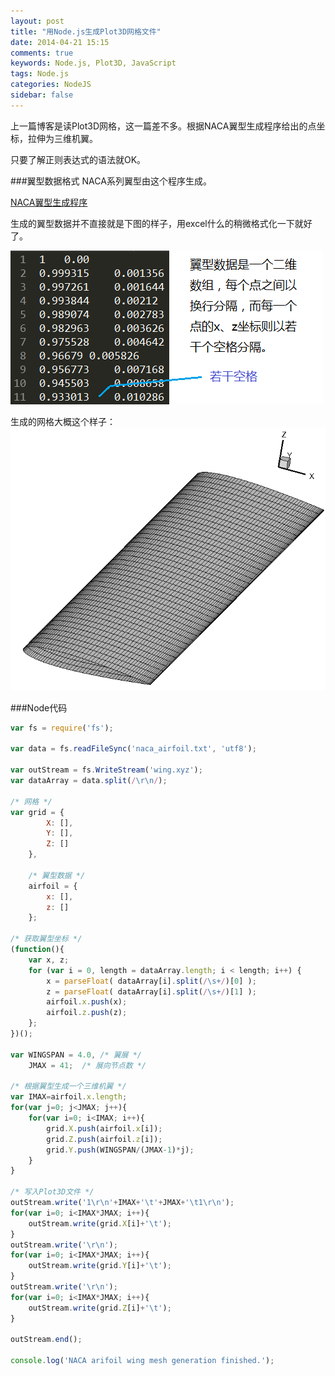 ```yaml
---
layout: post
title: "用Node.js生成Plot3D网格文件"
date: 2014-04-21 15:15
comments: true
keywords: Node.js, Plot3D, JavaScript
tags: Node.js
categories: NodeJS
sidebar: false
---
```

上一篇博客是读Plot3D网格，这一篇差不多。根据NACA翼型生成程序给出的点坐标，拉伸为三维机翼。

只要了解正则表达式的语法就OK。

<!--more-->

###翼型数据格式
NACA系列翼型由这个程序生成。

<a href="/files/exefiles/naca.zip" download="NACA翼型生成程序">NACA翼型生成程序</a>

生成的翼型数据并不直接就是下图的样子，用excel什么的稍微格式化一下就好了。

<img src="/images/blog/node/airfoil_data_format.png" title="翼型文件数据格式"/>

生成的网格大概这个样子：
<img src="/images/blog/node/wing_mesh.png" title="三维机翼网格"/>

###Node代码

```javascript
var fs = require('fs');

var data = fs.readFileSync('naca_airfoil.txt', 'utf8');

var outStream = fs.WriteStream('wing.xyz');
var dataArray = data.split(/\r\n/);

/* 网格 */
var grid = {
		X: [],
		Y: [],
		Z: []
	},

	/* 翼型数据 */
	airfoil = {
		x: [],
		z: []
	};

/* 获取翼型坐标 */
(function(){
	var x, z;
	for (var i = 0, length = dataArray.length; i < length; i++) {
		x = parseFloat( dataArray[i].split(/\s+/)[0] );
		z = parseFloat( dataArray[i].split(/\s+/)[1] );
		airfoil.x.push(x);
		airfoil.z.push(z);
	};
})();

var WINGSPAN = 4.0, /* 翼展 */
	JMAX = 41;  /* 展向节点数 */

/* 根据翼型生成一个三维机翼 */
var IMAX=airfoil.x.length;
for(var j=0; j<JMAX; j++){
	for(var i=0; i<IMAX; i++){
		grid.X.push(airfoil.x[i]);
		grid.Z.push(airfoil.z[i]);
		grid.Y.push(WINGSPAN/(JMAX-1)*j);
	}
}

/* 写入Plot3D文件 */
outStream.write('1\r\n'+IMAX+'\t'+JMAX+'\t1\r\n');
for(var i=0; i<IMAX*JMAX; i++){
	outStream.write(grid.X[i]+'\t');
}
outStream.write('\r\n');
for(var i=0; i<IMAX*JMAX; i++){
	outStream.write(grid.Y[i]+'\t');
}
outStream.write('\r\n');
for(var i=0; i<IMAX*JMAX; i++){
	outStream.write(grid.Z[i]+'\t');
}

outStream.end();

console.log('NACA arifoil wing mesh generation finished.');
```